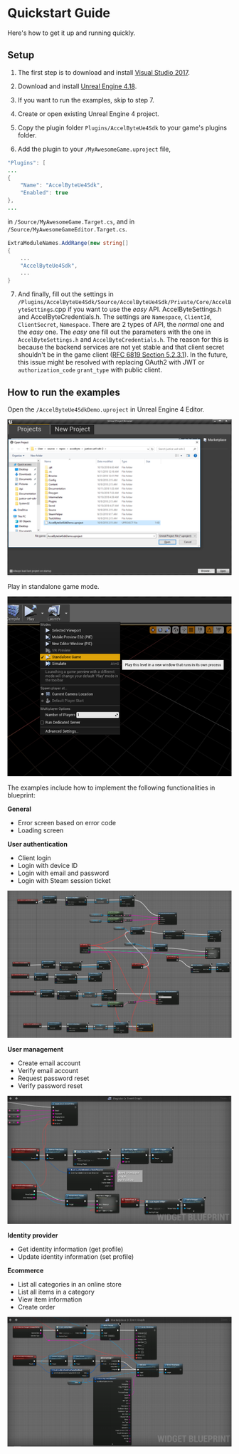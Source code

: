 # Quickstart Guide
Here's how to get it up and running quickly.

## Setup

1. The first step is to download and install [Visual Studio 2017](https://visualstudio.microsoft.com/downloads/).

2. Download and install [Unreal Engine 4.18](https://www.unrealengine.com).

3. If you want to run the examples, skip to step 7.

4. Create or open existing Unreal Engine 4 project.

5. Copy the plugin folder `Plugins/AccelByteUe4Sdk` to your game's plugins folder. 

6. Add the plugin to your `/MyAwesomeGame.uproject` file,
```java
"Plugins": [
...
{
    "Name": "AccelByteUe4Sdk",
    "Enabled": true
},
...
```
in `/Source/MyAwesomeGame.Target.cs`, and in `/Source/MyAwesomeGameEditor.Target.cs`.
```cs
ExtraModuleNames.AddRange(new string[]
{
    ...
    "AccelByteUe4Sdk",
    ...
}
```
7. And finally, fill out the settings in `/Plugins/AccelByteUe4Sdk/Source/AccelByteUe4Sdk/Private/Core/AccelByteSettings`.cpp if you want to use the _easy_ API. AccelByteSettings.h and AccelByteCredentials.h. The settings are `Namespace`, `ClientId`, `ClientSecret`, `Namespace`. There are 2 types of API, the _normal_ one and the _easy_ one. The _easy_ one fill out the parameters with the one in `AccelByteSettings.h` and `AccelByteCredentials.h`. The reason for this is because the backend services are not yet stable and that client secret shouldn't be in the game client ([RFC 6819 Section 5.2.3.1](https://tools.ietf.org/html/rfc6819#section-5.2.3.1)). In the future, this issue might be resolved with replacing OAuth2 with JWT or `authorization_code` `grant_type` with public client.

## How to run the examples

Open the `/AccelByteUe4SdkDemo.uproject` in Unreal Engine 4 Editor. 

![](./images/qsg_001.png)

Play in standalone game mode.

![](./images/qsg_002.png)

The examples include how to implement the following functionalities in blueprint:

**General**
- Error screen based on error code
- Loading screen

**User authentication**
- Client login
- Login with device ID
- Login with email and password
- Login with Steam session ticket

![](./images/qsg_003.png)

**User management**
- Create email account
- Verify email account
- Request password reset
- Verify password reset

![](./images/qsg_004.png)

**Identity provider**
- Get identity information (get profile)
- Update identity information (set profile)

**Ecommerce**
- List all categories in an online store
- List all items in a category
- View item information
- Create order

![](./images/qsg_005.png)
